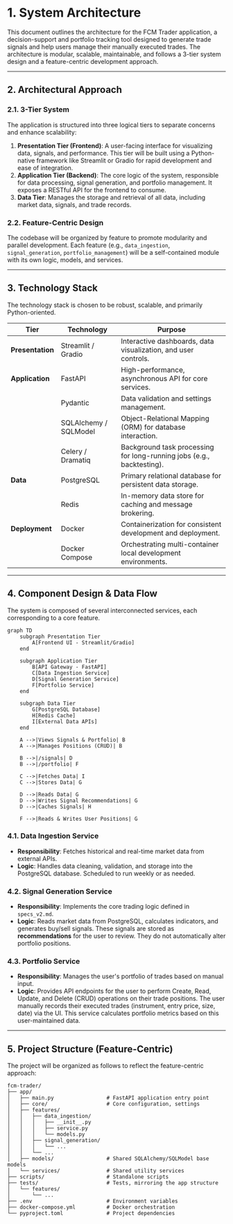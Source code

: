 # 1. System Architecture

This document outlines the architecture for the FCM Trader application, a decision-support and portfolio tracking tool designed to generate trade signals and help users manage their manually executed trades. The architecture is modular, scalable, maintainable, and follows a 3-tier system design and a feature-centric development approach.

---

## 2. Architectural Approach

### 2.1. 3-Tier System

The application is structured into three logical tiers to separate concerns and enhance scalability:

1.  **Presentation Tier (Frontend)**: A user-facing interface for visualizing data, signals, and performance. This tier will be built using a Python-native framework like Streamlit or Gradio for rapid development and ease of integration.
2.  **Application Tier (Backend)**: The core logic of the system, responsible for data processing, signal generation, and portfolio management. It exposes a RESTful API for the frontend to consume.
3.  **Data Tier**: Manages the storage and retrieval of all data, including market data, signals, and trade records.

### 2.2. Feature-Centric Design

The codebase will be organized by feature to promote modularity and parallel development. Each feature (e.g., `data_ingestion`, `signal_generation`, `portfolio_management`) will be a self-contained module with its own logic, models, and services.

---

## 3. Technology Stack

The technology stack is chosen to be robust, scalable, and primarily Python-oriented.

| Tier          | Technology                               | Purpose                                                      |
|---------------|------------------------------------------|--------------------------------------------------------------|
| **Presentation** | Streamlit / Gradio                       | Interactive dashboards, data visualization, and user controls. |
| **Application**  | FastAPI                                  | High-performance, asynchronous API for core services.        |
|               | Pydantic                                 | Data validation and settings management.                     |
|               | SQLAlchemy / SQLModel                    | Object-Relational Mapping (ORM) for database interaction.    |
|               | Celery / Dramatiq                        | Background task processing for long-running jobs (e.g., backtesting). |
| **Data**         | PostgreSQL                               | Primary relational database for persistent data storage.     |
|               | Redis                                    | In-memory data store for caching and message brokering.      |
| **Deployment**   | Docker                                   | Containerization for consistent development and deployment.  |
|               | Docker Compose                           | Orchestrating multi-container local development environments. |

---

## 4. Component Design & Data Flow

The system is composed of several interconnected services, each corresponding to a core feature.

```mermaid
graph TD
    subgraph Presentation Tier
        A[Frontend UI - Streamlit/Gradio]
    end

    subgraph Application Tier
        B[API Gateway - FastAPI]
        C[Data Ingestion Service]
        D[Signal Generation Service]
        F[Portfolio Service]
    end

    subgraph Data Tier
        G[PostgreSQL Database]
        H[Redis Cache]
        I[External Data APIs]
    end

    A -->|Views Signals & Portfolio| B
    A -->|Manages Positions (CRUD)| B

    B -->|/signals| D
    B -->|/portfolio| F

    C -->|Fetches Data| I
    C -->|Stores Data| G

    D -->|Reads Data| G
    D -->|Writes Signal Recommendations| G
    D -->|Caches Signals| H

    F -->|Reads & Writes User Positions| G
```

### 4.1. Data Ingestion Service

-   **Responsibility**: Fetches historical and real-time market data from external APIs.
-   **Logic**: Handles data cleaning, validation, and storage into the PostgreSQL database. Scheduled to run weekly or as needed.

### 4.2. Signal Generation Service

-   **Responsibility**: Implements the core trading logic defined in `specs_v2.md`.
-   **Logic**: Reads market data from PostgreSQL, calculates indicators, and generates buy/sell signals. These signals are stored as **recommendations** for the user to review. They do not automatically alter portfolio positions.


### 4.3. Portfolio Service

-   **Responsibility**: Manages the user's portfolio of trades based on manual input.
-   **Logic**: Provides API endpoints for the user to perform Create, Read, Update, and Delete (CRUD) operations on their trade positions. The user manually records their executed trades (instrument, entry price, size, date) via the UI. This service calculates portfolio metrics based on this user-maintained data.

---

## 5. Project Structure (Feature-Centric)

The project will be organized as follows to reflect the feature-centric approach:

```
fcm-trader/
├── app/
│   ├── main.py                 # FastAPI application entry point
│   ├── core/                   # Core configuration, settings
│   ├── features/
│   │   ├── data_ingestion/
│   │   │   ├── __init__.py
│   │   │   ├── service.py
│   │   │   └── models.py
│   │   ├── signal_generation/
│   │   │   └── ...
│   │   └── ...
│   ├── models/                 # Shared SQLAlchemy/SQLModel base models
│   └── services/               # Shared utility services
├── scripts/                    # Standalone scripts
├── tests/                      # Tests, mirroring the app structure
│   └── features/
│       └── ...
├── .env                        # Environment variables
├── docker-compose.yml          # Docker orchestration
└── pyproject.toml              # Project dependencies
